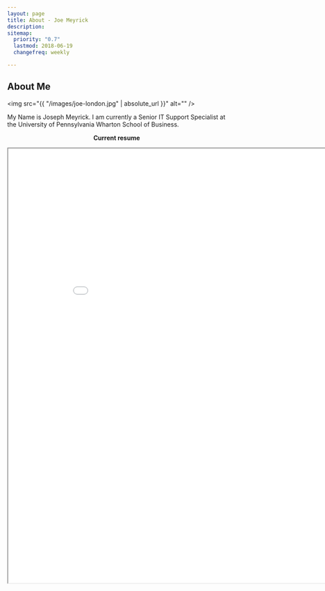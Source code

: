 ```yaml
---
layout: page
title: About - Joe Meyrick
description: 
sitemap:
  priority: "0.7"
  lastmod: 2018-06-19
  changefreq: weekly

---
```

## About Me

<span class="image left"><img src="{{ "/images/joe-london.jpg" | absolute_url }}" alt="" /></span>

My Name is Joseph Meyrick.  I am currently a Senior IT Support Specialist at the University of Pennsylvania Wharton School of Business.

<div class="box">

<p>

<center><b>Current resume</b> </center>

</p>
<p>
<iframe src="{{ "/images/meyrick_resume.pdf" | absolute_url }}" width="900px" height="1000px">This browser does not support PDFs. Please download the PDF to view it: <a href="{{ "/images/meyrick_resume.pdf" | absolute_url }}">Download PDF</a>
</iframe>
</p>
</div>